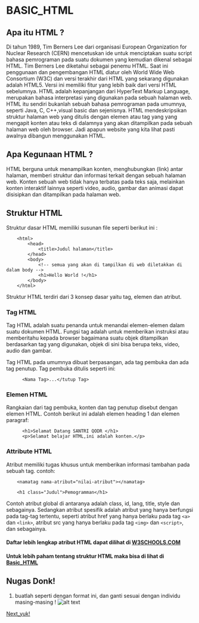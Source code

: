 # BASIC_HTML

## Apa itu HTML ?

Di tahun 1989, Tim Berners Lee dari organisasi European Organization for Nuclear Research (CERN) mencetuskan ide untuk menciptakan suatu script bahasa pemrograman pada suatu dokumen yang kemudian dikenal sebagai HTML. Tim Berners Lee diketahui sebagai penemu HTML.
Saat ini penggunaan dan pengembangan HTML diatur oleh World Wide Web Consortium (W3C) dan versi terakhir dari HTML yang sekarang digunakan adalah HTML5. Versi ini memiliki fitur yang lebih baik dari versi HTML sebelumnya. 
HTML adalah kepanjangan dari HyperText Markup Language, merupakan bahasa interpretasi yang digunakan pada sebuah halaman web. HTML itu sendiri bukanlah sebuah bahasa pemrograman pada umumnya, seperti Java, C, C++,visual basic dan sejenisnya. 
HTML mendeskripsikan struktur halaman web yang ditulis dengan elemen atau tag yang yang mengapit konten atau teks di dalamnya yang akan ditampilkan pada sebuah halaman web oleh browser. 
Jadi apapun website yang kita lihat pasti awalnya dibangun menggunakan HTML.

## Apa Kegunaan HTML ?

HTML berguna untuk menampilkan konten, menghubungkan (link) antar halaman, memberi struktur dan informasi terkait dengan sebuah halaman web. Konten sebuah web tidak hanya terbatas pada teks saja, melainkan konten interaktif lainnya seperti video, audio, gambar dan animasi dapat disisipkan dan ditampilkan pada halaman web.

## Struktur HTML

Struktur dasar HTML memiliki susunan file seperti berikut ini :

```
    <html>
        <head>
            <title>Judul halaman</title>
        </head>
        <body>
            <!-- semua yang akan di tampilkan di web diletakkan di dalam body -->
            <h1>Hello World !</h1>
        </body>
    </html>

```

Struktur HTML terdiri dari 3 konsep dasar yaitu tag, elemen dan atribut.

### Tag HTML
Tag HTML adalah suatu penanda untuk menandai elemen-elemen dalam suatu dokumen HTML. Fungsi tag adalah untuk memberikan instruksi atau memberitahu kepada browser bagaimana suatu objek ditampilkan berdasarkan tag yang digunakan, objek di sini bisa berupa teks, video, audio dan gambar.

Tag HTML pada umumnya dibuat berpasangan, ada tag pembuka dan ada tag penutup. Tag pembuka ditulis seperti ini:

```
      <Nama Tag>...</tutup Tag>
```
### Elemen HTML
Rangkaian dari tag pembuka, konten dan tag penutup disebut dengan elemen HTML. Contoh berikut ini adalah elemen heading 1 dan elemen paragraf:
```
      <h1>Selamat Datang SANTRI QODR </h1>
      <p>Selamat belajar HTML,ini adalah konten.</p>
```
### Attribute HTML
Atribut memiliki tugas khusus untuk memberikan informasi tambahan pada sebuah tag.
contoh:
```
    <namatag nama-atribut="nilai-atribut"></namatag>

    <h1 class="Judul">Pemogramman</h1>
```

Contoh atribut global di antaranya adalah class, id, lang, title, style dan sebagainya. Sedangkan atribut spesifik adalah atribut yang hanya berfungsi pada tag-tag tertentu, seperti atribut href yang hanya berlaku pada tag `<a>` dan `<link>`, atribut src yang hanya berlaku pada tag `<img>` dan `<script>`, dan sebagainya.

#### Daftar lebih lengkap atribut HTML dapat dilihat di [W3SCHOOLS.COM](https://www.w3schools.com/html/html_attributes.asp)

#### Untuk lebih paham tentang struktur HTML maka bisa di lihat di [Basic_HTML](https://youtu.be/AC06wmiLoUE)

## Nugas Donk!
1. buatlah seperti dengan format ini, dan ganti sesuai dengan individu masing-masing !
![alt text](https://images.app.goo.gl/jcczMrPhD4VuJ6JL6)

[Next_yuk!](https://github.com/arizkayusril/Frontend_RoadMap/blob/master/2.HTML/Basic_CSS/Basic_CSS.md)